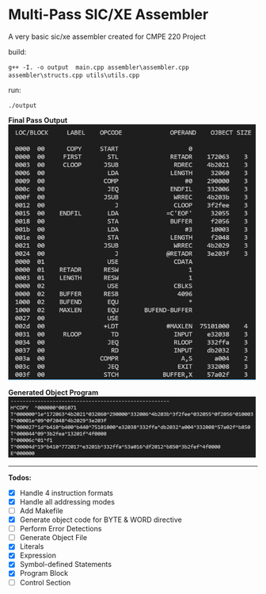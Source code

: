 # Multi-Pass SIC/XE Assembler
A very basic sic/xe assembler created for CMPE 220 Project

build:
```
g++ -I. -o output  main.cpp assembler\assembler.cpp assembler\structs.cpp utils\utils.cpp
```
run:
```
./output
```

**Final Pass Output**
<img src="./output/sample_output.png" width=500>

**Generated Object Program**
<img src="./output/object_code_generator.png" width=500>

---
**Todos:**
- [x] Handle 4 instruction formats
- [x] Handle all addressing modes
- [ ] Add Makefile
- [x] Generate object code for BYTE & WORD directive
- [ ] Perform Error Detections
- [ ] Generate Object File
- [x] Literals
- [x] Expression
- [x] Symbol-defined Statements
- [x] Program Block
- [ ] Control Section
